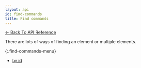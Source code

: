 ```yaml
---
layout: api
id: find-commands
title: Find commands
---
```


[← Back To API Reference](/docs/api-reference.html)

There are lots of ways of finding an element or multiple elements.

{:.find-commands-menu}
- [by id](find-by-id.html)
